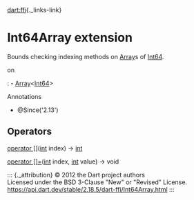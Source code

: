 [dart:ffi](../dart-ffi/dart-ffi-library){._links-link}

Int64Array extension
====================

Bounds checking indexing methods on [Array](array-class)s of
[Int64](int64-class).

on

:   -   [Array](array-class)\<[Int64](int64-class)\>

Annotations

-   \@Since(\'2.13\')

Operators
---------

[operator \[\]](int64array/operator_get)([int](../dart-core/int-class)
index) → [int](../dart-core/int-class)

[operator \[\]=](int64array/operator_put)([int](../dart-core/int-class)
index, [int](../dart-core/int-class) value) → void

::: {._attribution}
© 2012 the Dart project authors\
Licensed under the BSD 3-Clause \"New\" or \"Revised\" License.\
<https://api.dart.dev/stable/2.18.5/dart-ffi/Int64Array.html>
:::
